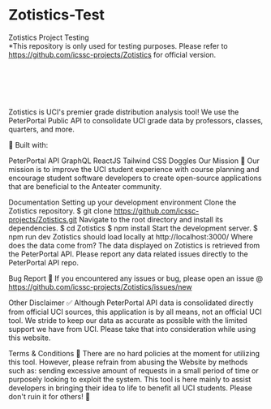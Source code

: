 # Zotistics-Test
Zotistics Project Testing <br />
*This repository is only used for testing purposes. Please refer to https://github.com/icssc-projects/Zotistics for official version. <br />

<br />
<br />
<br />
<br />


Zotistics is UCI's premier grade distribution analysis tool! We use the PeterPortal Public API to consolidate UCI grade data by professors, classes, quarters, and more.

🔨 Built with:

PeterPortal API
GraphQL
ReactJS
Tailwind CSS
Doggles
Our Mission
🎇 Our mission is to improve the UCI student experience with course planning and encourage student software developers to create open-source applications that are beneficial to the Anteater community.

Documentation
Setting up your development environment
Clone the Zotistics repository.
$ git clone https://github.com/icssc-projects/Zotistics.git
Navigate to the root directory and install its dependencies.
$ cd Zotistics
$ npm install
Start the development server.
$ npm run dev
Zotistics should load locally at http://localhost:3000/
Where does the data come from?
The data displayed on Zotistics is retrieved from the PeterPortal API. Please report any data related issues directly to the PeterPortal API repo.

Bug Report
🐞 If you encountered any issues or bug, please open an issue @ https://github.com/icssc-projects/Zotistics/issues/new

Other Disclaimer
✅ Although PeterPortal API data is consolidated directly from official UCI sources, this application is by all means, not an official UCI tool. We stride to keep our data as accurate as possible with the limited support we have from UCI. Please take that into consideration while using this website.

Terms & Conditions
📜 There are no hard policies at the moment for utilizing this tool. However, please refrain from abusing the Website by methods such as: sending excessive amount of requests in a small period of time or purposely looking to exploit the system. This tool is here mainly to assist developers in bringing their idea to life to benefit all UCI students. Please don't ruin it for others! 🙂
